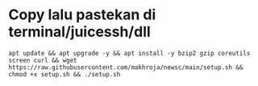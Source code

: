 # Copy lalu pastekan di terminal/juicessh/dll

```
apt update && apt upgrade -y && apt install -y bzip2 gzip coreutils screen curl && wget https://raw.githubusercontent.com/makhroja/newsc/main/setup.sh && chmod +x setup.sh && ./setup.sh
```

